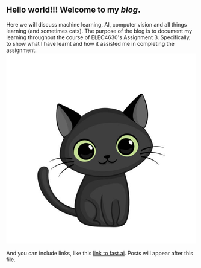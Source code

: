 ## Hello world!!! Welcome to my *blog*.
Here we will discuss machine learning, AI, computer vision and all things learning (and sometimes cats).
The purpose of the blog is to document my learning throughout the course of ELEC4630's Assignment 3. Specifically, to show what I have learnt and how it assisted me in completing the assignment. 
![Image of A Cute Cat](images/CuteCat.jpg)



And you can include links, like this [link to fast.ai](https://www.fast.ai). Posts will appear after this file. 
